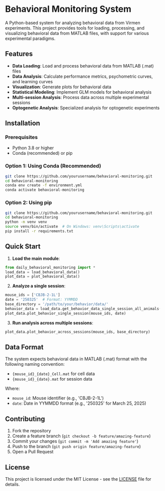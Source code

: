 # Behavioral Monitoring System

A Python-based system for analyzing behavioral data from Virmen experiments. This project provides tools for loading, processing, and visualizing behavioral data from MATLAB files, with support for various experimental paradigms.

## Features

- **Data Loading**: Load and process behavioral data from MATLAB (.mat) files
- **Data Analysis**: Calculate performance metrics, psychometric curves, and learning curves
- **Visualization**: Generate plots for behavioral data
- **Statistical Modeling**: Implement GLM models for behavioral analysis
- **Multi-session Analysis**: Process data across multiple experimental sessions
- **Optogenetic Analysis**: Specialized analysis for optogenetic experiments

## Installation

### Prerequisites

- Python 3.8 or higher
- Conda (recommended) or pip

### Option 1: Using Conda (Recommended)

```bash
git clone https://github.com/yourusername/behavioral-monitoring.git
cd behavioral-monitoring
conda env create -f environment.yml
conda activate behavioral-monitoring
```

### Option 2: Using pip

```bash
git clone https://github.com/yourusername/behavioral-monitoring.git
cd behavioral-monitoring
python -m venv venv
source venv/bin/activate  # On Windows: venv\Scripts\activate
pip install -r requirements.txt
```

## Quick Start

1. **Load the main module**:
```python
from daily_behavioral_monitoring import *
load_data = load_behavioral_data()
plot_data = plot_behavioral_data()
```

2. **Analyze a single session**:
```python
mouse_ids = ['CBJB-2-1L']
date = '250325'  # Format: YYMMDD
base_directory = '/path/to/your/behavior/data/'
behavior_data = load_data.get_behavior_data_single_session_all_animals(mouse_ids, date, base_directory)
plot_data.plot_behavior_single_session(mouse_ids, date)
```

3. **Run analysis across multiple sessions**:
```python
plot_data.plot_behavior_across_sessions(mouse_ids, base_directory)
```

## Data Format

The system expects behavioral data in MATLAB (.mat) format with the following naming convention:
- `{mouse_id}_{date}_Cell.mat` for cell data
- `{mouse_id}_{date}.mat` for session data

Where:
- `mouse_id`: Mouse identifier (e.g., 'CBJB-2-1L')
- `date`: Date in YYMMDD format (e.g., '250325' for March 25, 2025)

## Contributing

1. Fork the repository
2. Create a feature branch (`git checkout -b feature/amazing-feature`)
3. Commit your changes (`git commit -m 'Add amazing feature'`)
4. Push to the branch (`git push origin feature/amazing-feature`)
5. Open a Pull Request

## License

This project is licensed under the MIT License - see the [LICENSE](LICENSE) file for details. 
